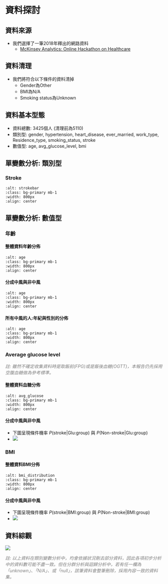 資料探討
=======================
<style>
.blue {
    color: blue;
}

.grey {
    color: grey;
}

.awk {
    color: #b6b4cf;
}
</style>

## 資料來源
- 我們選擇了一筆2018年釋出的網路資料
  - [McKinsey Analytics: Online Hackathon on Healthcare](https://datahack.analyticsvidhya.com/contest/mckinsey-analytics-online-hackathon/)

## 資料清理
- 我們將符合以下條件的資料清掉
   - Gender為Other
   - BMI為N/A
   - Smoking status為Unknown

## 資料基本型態
- 資料總數: 3425個人 (清理前為5110)
- 類別型: gender, hypertension, heart_disease, ever_married, work_type, Residence_type, smoking_status, stroke
- 數值型: age, avg_glucose_level, bmi

## 單變數分析: 類別型
### Stroke
```{image} https://i.imgur.com/BJbNHxr.png
:alt: strokebar
:class: bg-primary mb-1
:width: 800px
:align: center
```

## 單變數分析: 數值型
### 年齡
#### 整體資料年齡分佈
```{image} https://i.imgur.com/Uie1iYd.png
:alt: age
:class: bg-primary mb-1
:width: 800px
:align: center
```
#### 分成中風與非中風
```{image} https://i.imgur.com/mwyEex0.png
:alt: age
:class: bg-primary mb-1
:width: 800px
:align: center
```

#### 所有中風的人:年紀與性別的分佈
```{image} https://i.imgur.com/eHOKXqd.png
:alt: age
:class: bg-primary mb-1
:width: 800px
:align: center
```

### Average glucose level
<span class="grey">*註: 雖然不確定收集資料時是取飯前(FPG)或是飯後血糖(OGTT)，本報告仍先採用空腹血糖做為參考標準。*</span>

#### 整體資料血糖分佈
```{image} https://i.imgur.com/5Gwb4HB.png
:alt: avg_glucose
:class: bg-primary mb-1
:width: 800px
:align: center
```
#### 分成中風與非中風
- 下圖呈現條件機率 $P(\text{stroke}|\text{Glu:group})$ 與 $P(\text{Non-stroke}|\text{Glu:group})$
- ![](https://i.imgur.com/Wf9P7xi.png)

### BMI
#### 整體資料BMI分佈
```{image} https://i.imgur.com/UoOZ8vh.png
:alt: bmi_distribution
:class: bg-primary mb-1
:width: 800px
:align: center
```
#### 分成中風與非中風
- 下圖呈現條件機率 $P(\text{stroke}|\text{BMI:group})$ 與 $P(\text{Non-stroke}|\text{BMI:group})$
- ![](https://i.imgur.com/DMvA9b9.png)  
  

## 資料綜觀
![](https://i.imgur.com/KF0MfYP.png)

<span class="grey">*註: 以上資料在類別變數分析中，均會依據狀況刪去部分資料，因此各項初步分析中的資料數可能不盡一致。但在分群分析與迴歸分析中，若有任一欄為「unknown」、「N/A」、或「null」，該筆資料會整筆刪除，採用內容一致的資料集。*</span>
